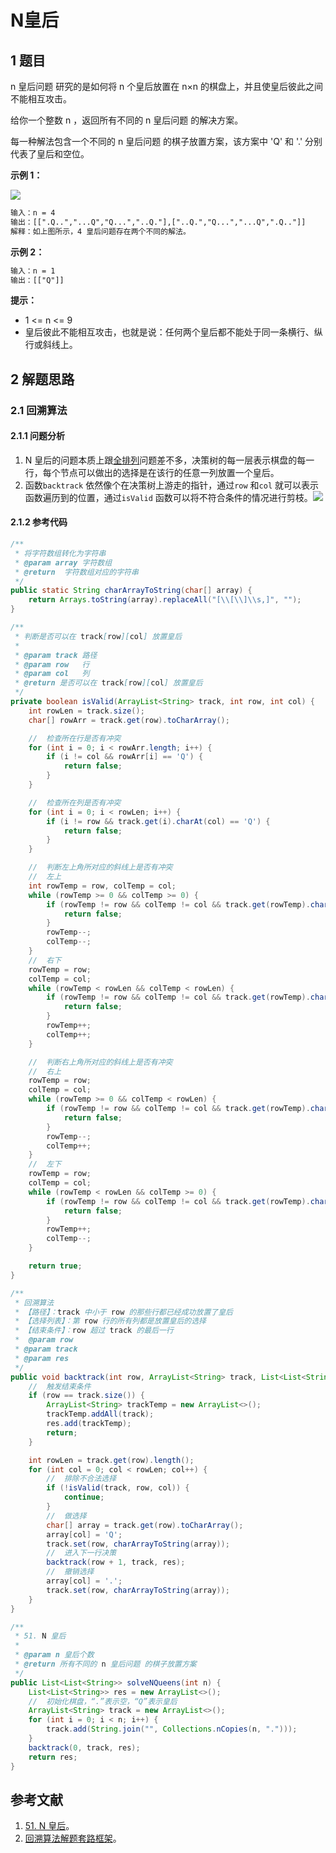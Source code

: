# N皇后

## 1 题目

n 皇后问题 研究的是如何将 n 个皇后放置在 n×n 的棋盘上，并且使皇后彼此之间不能相互攻击。

给你一个整数 n ，返回所有不同的 n 皇后问题 的解决方案。

每一种解法包含一个不同的 n 皇后问题 的棋子放置方案，该方案中 'Q' 和 '.' 分别代表了皇后和空位。

**示例 1：**

![](./media/202106/2021-06-27_194424.png)

```txt
输入：n = 4
输出：[[".Q..","...Q","Q...","..Q."],["..Q.","Q...","...Q",".Q.."]]
解释：如上图所示，4 皇后问题存在两个不同的解法。
```

**示例 2：**

```txt
输入：n = 1
输出：[["Q"]]
```

**提示：**

* 1 <= n <= 9
* 皇后彼此不能相互攻击，也就是说：任何两个皇后都不能处于同一条横行、纵行或斜线上。

## 2 解题思路

### 2.1 回溯算法

#### 2.1.1 问题分析

1. N 皇后的问题本质上跟[全排列](https://notebook.grayson.top/project-21/doc-738)问题差不多，决策树的每一层表示棋盘的每一行，每个节点可以做出的选择是在该行的任意一列放置一个皇后。
2. 函数`backtrack` 依然像个在决策树上游走的指针，通过`row` 和`col` 就可以表示函数遍历到的位置，通过`isValid` 函数可以将不符合条件的情况进行剪枝。![](./media/202106/2021-06-27_195120.png)

#### 2.1.2 参考代码

```java
/**
 * 将字符数组转化为字符串
 * @param array 字符数组
 * @return  字符数组对应的字符串
 */
public static String charArrayToString(char[] array) {
    return Arrays.toString(array).replaceAll("[\\[\\]\\s,]", "");
}

/**
 * 判断是否可以在 track[row][col] 放置皇后
 *
 * @param track 路径
 * @param row   行
 * @param col   列
 * @return 是否可以在 track[row][col] 放置皇后
 */
private boolean isValid(ArrayList<String> track, int row, int col) {
    int rowLen = track.size();
    char[] rowArr = track.get(row).toCharArray();

    //  检查所在行是否有冲突
    for (int i = 0; i < rowArr.length; i++) {
        if (i != col && rowArr[i] == 'Q') {
            return false;
        }
    }

    //  检查所在列是否有冲突
    for (int i = 0; i < rowLen; i++) {
        if (i != row && track.get(i).charAt(col) == 'Q') {
            return false;
        }
    }

    //  判断左上角所对应的斜线上是否有冲突
    //  左上
    int rowTemp = row, colTemp = col;
    while (rowTemp >= 0 && colTemp >= 0) {
        if (rowTemp != row && colTemp != col && track.get(rowTemp).charAt(colTemp) == 'Q') {
            return false;
        }
        rowTemp--;
        colTemp--;
    }
    //  右下
    rowTemp = row;
    colTemp = col;
    while (rowTemp < rowLen && colTemp < rowLen) {
        if (rowTemp != row && colTemp != col && track.get(rowTemp).charAt(colTemp) == 'Q') {
            return false;
        }
        rowTemp++;
        colTemp++;
    }

    //  判断右上角所对应的斜线上是否有冲突
    //  右上
    rowTemp = row;
    colTemp = col;
    while (rowTemp >= 0 && colTemp < rowLen) {
        if (rowTemp != row && colTemp != col && track.get(rowTemp).charAt(colTemp) == 'Q') {
            return false;
        }
        rowTemp--;
        colTemp++;
    }
    //  左下
    rowTemp = row;
    colTemp = col;
    while (rowTemp < rowLen && colTemp >= 0) {
        if (rowTemp != row && colTemp != col && track.get(rowTemp).charAt(colTemp) == 'Q') {
            return false;
        }
        rowTemp++;
        colTemp--;
    }

    return true;
}

/**
 * 回溯算法
 * 【路径】：track 中小于 row 的那些行都已经成功放置了皇后
 * 【选择列表】：第 row 行的所有列都是放置皇后的选择
 * 【结束条件】：row 超过 track 的最后一行
 *  @param row
 * @param track
 * @param res
 */
public void backtrack(int row, ArrayList<String> track, List<List<String>> res) {
    //  触发结束条件
    if (row == track.size()) {
        ArrayList<String> trackTemp = new ArrayList<>();
        trackTemp.addAll(track);
        res.add(trackTemp);
        return;
    }

    int rowLen = track.get(row).length();
    for (int col = 0; col < rowLen; col++) {
        //  排除不合法选择
        if (!isValid(track, row, col)) {
            continue;
        }
        //  做选择
        char[] array = track.get(row).toCharArray();
        array[col] = 'Q';
        track.set(row, charArrayToString(array));
        //  进入下一行决策
        backtrack(row + 1, track, res);
        //  撤销选择
        array[col] = '.';
        track.set(row, charArrayToString(array));
    }
}

/**
 * 51. N 皇后
 *
 * @param n 皇后个数
 * @return 所有不同的 n 皇后问题 的棋子放置方案
 */
public List<List<String>> solveNQueens(int n) {
    List<List<String>> res = new ArrayList<>();
    //  初始化棋盘，“.”表示空，“Q”表示皇后
    ArrayList<String> track = new ArrayList<>();
    for (int i = 0; i < n; i++) {
        track.add(String.join("", Collections.nCopies(n, ".")));
    }
    backtrack(0, track, res);
    return res;
}
```

## 参考文献

1. [51. N 皇后](https://leetcode-cn.com/problems/n-queens)。
2. [回溯算法解题套路框架](https://labuladong.gitbook.io/algo/mu-lu-ye-3/mu-lu-ye/hui-su-suan-fa-xiang-jie-xiu-ding-ban)。
